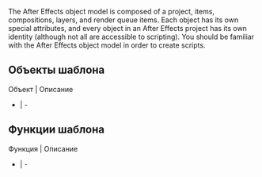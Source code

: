 ﻿The After Effects object model is composed of a project, items, compositions, layers, and render queue items. Each object has its own special attributes, and every object in an After Effects project has its own identity (although not all are accessible to scripting). You should be familiar with the After Effects object model in order to create scripts.

## Объекты шаблона

Объект | Описание
- | -

## Функции шаблона

Функция | Описание
- | -
